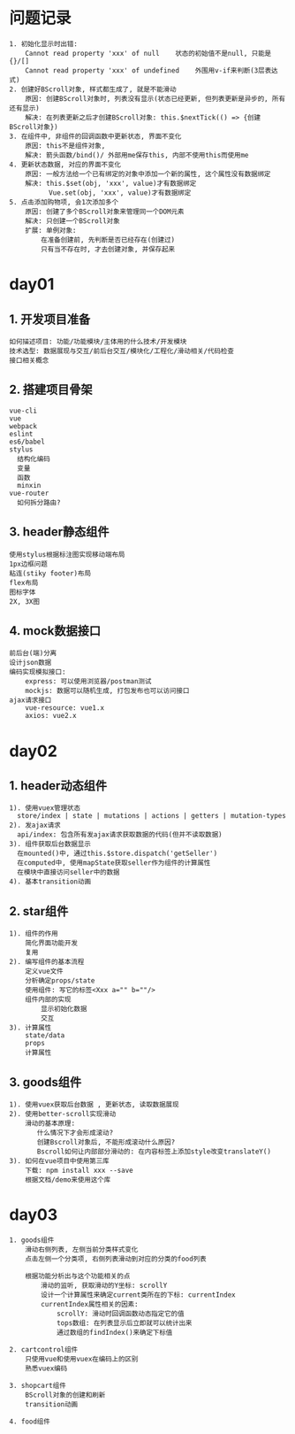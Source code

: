 # 问题记录
    1. 初始化显示时出错:  
        Cannot read property 'xxx' of null    状态的初始值不是null, 只能是{}/[]
        Cannot read property 'xxx' of undefined    外围用v-if来判断(3层表达式)
    2. 创建好BScroll对象, 样式都生成了, 就是不能滑动
        原因: 创建BScroll对象时, 列表没有显示(状态已经更新, 但列表更新是异步的, 所有还有显示)
        解决: 在列表更新之后才创建BScroll对象: this.$nextTick(() => {创建BScroll对象})
    3. 在组件中, 非组件的回调函数中更新状态, 界面不变化
        原因: this不是组件对象, 
        解决: 箭头函数/bind()/ 外部用me保存this, 内部不使用this而使用me
    4. 更新状态数据, 对应的界面不变化
        原因: 一般方法给一个已有绑定的对象中添加一个新的属性, 这个属性没有数据绑定
        解决: this.$set(obj, 'xxx', value)才有数据绑定
              Vue.set(obj, 'xxx', value)才有数据绑定
    5. 点击添加购物项, 会1次添加多个
        原因: 创建了多个BScroll对象来管理同一个DOM元素
        解决: 只创建一个BScroll对象 
        扩展: 单例对象: 
            在准备创建前, 先判断是否已经存在(创建过)
            只有当不存在时, 才去创建对象, 并保存起来
            
# day01
## 1. 开发项目准备
    如何描述项目: 功能/功能模块/主体用的什么技术/开发模块
    技术选型: 数据展现与交互/前后台交互/模块化/工程化/滑动相关/代码检查
    接口相关概念
    
## 2. 搭建项目骨架
    vue-cli
    vue
    webpack
    eslint
    es6/babel
    stylus
      结构化编码
      变量
      函数
      minxin
    vue-router
      如何拆分路由?

## 3. header静态组件
    使用stylus根据标注图实现移动端布局
    1px边框问题
    粘连(stiky footer)布局
    flex布局
    图标字体
    2X, 3X图
## 4. mock数据接口
    前后台(端)分离
    设计json数据
    编码实现模拟接口: 
        express: 可以使用浏览器/postman测试
        mockjs: 数据可以随机生成, 打包发布也可以访问接口
    ajax请求接口
        vue-resource: vue1.x
        axios: vue2.x

# day02
## 1. header动态组件
    1). 使用vuex管理状态
      store/index | state | mutations | actions | getters | mutation-types
    2). 发ajax请求
      api/index: 包含所有发ajax请求获取数据的代码(但并不读取数据)
    3). 组件获取后台数据显示
      在mounted()中, 通过this.$store.dispatch('getSeller')
      在computed中, 使用mapState获取seller作为组件的计算属性
      在模块中直接访问seller中的数据
    4). 基本transition动画
    
## 2. star组件
    1). 组件的作用
        简化界面功能开发
        复用
    2). 编写组件的基本流程
        定义vue文件
        分析确定props/state
        使用组件: 写它的标签<Xxx a="" b=""/>    
        组件内部的实现
            显示初始化数据
            交互
    3). 计算属性
        state/data
        props
        计算属性 
        
## 3. goods组件
    1). 使用vuex获取后台数据 , 更新状态, 读取数据展现
    2). 使用better-scroll实现滑动
        滑动的基本原理: 
           什么情况下才会形成滚动?
           创建Bscroll对象后, 不能形成滚动什么原因?
           Bscroll如何让内部部分滑动的: 在内容标签上添加style改变translateY()
    3). 如何在vue项目中使用第三库
        下载: npm install xxx --save
        根据文档/demo来使用这个库

# day03
    1. goods组件
        滑动右侧列表, 左侧当前分类样式变化
        点击左侧一个分类项, 右侧列表滑动到对应的分类的food列表
        
        根据功能分析出与这个功能相关的点
            滑动的监听, 获取滑动的Y坐标: scrollY
            设计一个计算属性来确定current类所在的下标: currentIndex
            currentIndex属性相关的因素:
                scrollY: 滑动时回调函数动态指定它的值
                tops数组: 在列表显示后立即就可以统计出来
                通过数组的findIndex()来确定下标值
                
    2. cartcontrol组件
        只使用vue和使用vuex在编码上的区别
        熟悉vuex编码
        
    3. shopcart组件
        BScroll对象的创建和刷新
        transition动画
        
    4. food组件